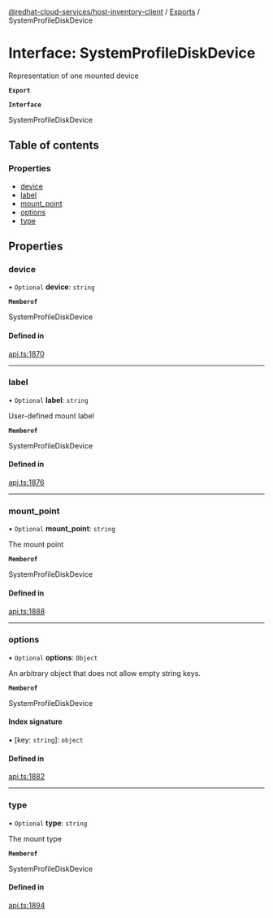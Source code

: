 [@redhat-cloud-services/host-inventory-client](../README.md) / [Exports](../modules.md) / SystemProfileDiskDevice

# Interface: SystemProfileDiskDevice

Representation of one mounted device

**`Export`**

**`Interface`**

SystemProfileDiskDevice

## Table of contents

### Properties

- [device](SystemProfileDiskDevice.md#device)
- [label](SystemProfileDiskDevice.md#label)
- [mount\_point](SystemProfileDiskDevice.md#mount_point)
- [options](SystemProfileDiskDevice.md#options)
- [type](SystemProfileDiskDevice.md#type)

## Properties

### device

• `Optional` **device**: `string`

**`Memberof`**

SystemProfileDiskDevice

#### Defined in

[api.ts:1870](https://github.com/RedHatInsights/javascript-clients/blob/master/packages/host-inventory/api.ts#L1870)

___

### label

• `Optional` **label**: `string`

User-defined mount label

**`Memberof`**

SystemProfileDiskDevice

#### Defined in

[api.ts:1876](https://github.com/RedHatInsights/javascript-clients/blob/master/packages/host-inventory/api.ts#L1876)

___

### mount\_point

• `Optional` **mount\_point**: `string`

The mount point

**`Memberof`**

SystemProfileDiskDevice

#### Defined in

[api.ts:1888](https://github.com/RedHatInsights/javascript-clients/blob/master/packages/host-inventory/api.ts#L1888)

___

### options

• `Optional` **options**: `Object`

An arbitrary object that does not allow empty string keys.

**`Memberof`**

SystemProfileDiskDevice

#### Index signature

▪ [key: `string`]: `object`

#### Defined in

[api.ts:1882](https://github.com/RedHatInsights/javascript-clients/blob/master/packages/host-inventory/api.ts#L1882)

___

### type

• `Optional` **type**: `string`

The mount type

**`Memberof`**

SystemProfileDiskDevice

#### Defined in

[api.ts:1894](https://github.com/RedHatInsights/javascript-clients/blob/master/packages/host-inventory/api.ts#L1894)
